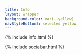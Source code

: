 ```yaml
---
title: Info
layout: wrapper
background-color: var(--yellow)
navStyleButton3: selected yellow
---
```


{% include info.html %}

{% include socialbar.html %}
